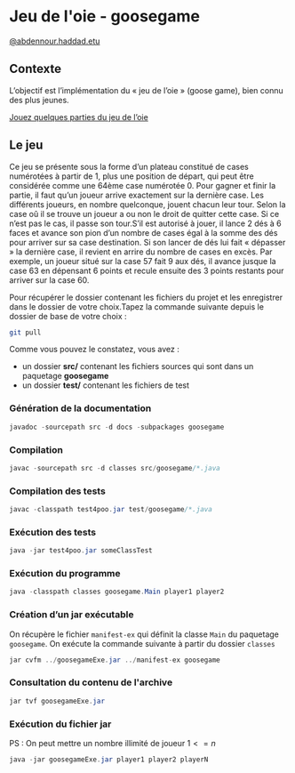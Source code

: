 # Jeu de l'oie - goosegame

[@abdennour.haddad.etu](mailto:abdennour.haddad.etu@univ-lille.fr)

## Contexte

L’objectif est l’implémentation du « jeu de l’oie » (goose game), bien connu des plus jeunes.

[Jouez quelques parties du jeu de l’oie](http://files.acticdn.com/278374/22341/index.html?an_game_version=201705091101)

## Le jeu

Ce jeu se présente sous la forme d’un plateau constitué de cases numérotées à partir de 1, plus une position de départ,
qui peut être considérée comme une 64ème case numérotée 0. Pour gagner et finir la partie, il faut qu’un joueur arrive
exactement sur la dernière case.
Les différents joueurs, en nombre quelconque, jouent chacun leur tour. Selon la case oû il se trouve un joueur a ou
non le droit de quitter cette case. Si ce n’est pas le cas, il passe son tour.S’il est autorisé à jouer, il lance 2 dés à 6
faces et avance son pion d’un nombre de cases égal à la somme des dés pour arriver sur sa case destination. Si son
lancer de dés lui fait « dépasser » la dernière case, il revient en arrire du nombre de cases en excès. Par exemple, un
joueur situé sur la case 57 fait 9 aux dés, il avance jusque la case 63 en dépensant 6 points et recule ensuite des 3
points restants pour arriver sur la case 60.

Pour récupérer le dossier contenant les fichiers du projet et les enregistrer dans le dossier de votre choix.Tapez la commande suivante depuis le dossier de base de votre choix :

```bash
git pull
```

Comme vous pouvez le constatez, vous avez :

- un dossier **src/** contenant les fichiers sources qui sont dans un paquetage **goosegame**
- un dossier **test/** contenant les fichiers de test

### Génération de la documentation

```java
javadoc -sourcepath src -d docs -subpackages goosegame
```

### Compilation

```java
javac -sourcepath src -d classes src/goosegame/*.java
```

### Compilation des tests

```java
javac -classpath test4poo.jar test/goosegame/*.java
```

### Exécution des tests

```java
java -jar test4poo.jar someClassTest

```

### Exécution du programme

```java
java -classpath classes goosegame.Main player1 player2
```

### Création d’un jar exécutable

On récupère le fichier `manifest-ex` qui définit la classe `Main` du paquetage `goosegame`.
On exécute la commande suivante à partir du dossier `classes`

```java
jar cvfm ../goosegameExe.jar ../manifest-ex goosegame
```

### Consultation du contenu de l'archive

```java
jar tvf goosegameExe.jar
```

### Exécution du fichier jar

PS : On peut mettre un nombre illimité de joueur $1<=n$

```java
java -jar goosegameExe.jar player1 player2 playerN
```
